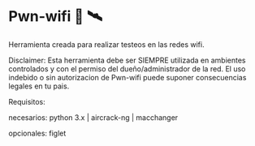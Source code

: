 # Pwn-wifi 🦻 🛰️

Herramienta creada para realizar testeos en las redes wifi.

Disclaimer: Esta herramienta debe ser SIEMPRE utilizada en ambientes controlados y con el permiso del dueño/administrador de la red.
            El uso indebido o sin autorizacion de Pwn-wifi puede suponer consecuencias legales en tu pais.

Requisitos:

necesarios: python 3.x | aircrack-ng | macchanger

opcionales: figlet



